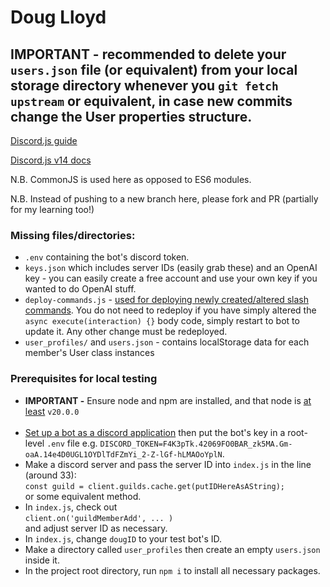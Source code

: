# Doug Lloyd

## IMPORTANT - recommended to delete your `users.json` file (or equivalent) from your local storage directory whenever you `git fetch upstream` or equivalent, in case new commits change the User properties structure.

[Discord.js guide](https://discordjs.guide/#before-you-begin)

[Discord.js v14 docs](https://old.discordjs.dev/#/docs/discord.js/14.11.0/general/welcome)

N.B. CommonJS is used here as opposed to ES6 modules.

N.B. Instead of pushing to a new branch here, please fork and PR (partially for my learning too!)

### Missing files/directories:

-   `.env` containing the bot's discord token.
-   `keys.json` which includes server IDs (easily grab these) and an OpenAI key - you can easily create a free account and use your own key if you wanted to do OpenAI stuff.
-   `deploy-commands.js` - [used for deploying newly created/altered slash commands](https://discordjs.guide/creating-your-bot/command-deployment.html#guild-commands). You do not need to redeploy if you have simply altered the `async execute(interaction) {}` body code, simply restart to bot to update it. Any other change must be redeployed.
-   `user_profiles/` and `users.json` - contains localStorage data for each member's User class instances

### Prerequisites for local testing

-   **IMPORTANT -** Ensure node and npm are installed, and that node is <u>at least</u> `v20.0.0`
    <br><br>
-   [Set up a bot as a discord application](https://discordjs.guide/preparations/setting-up-a-bot-application.html#creating-your-bot) then put the bot's key in a root-level `.env` file e.g. `DISCORD_TOKEN=F4K3pTk.42069FO0BAR_zk5MA.Gm-oaA.14e4D0UGL1OYDlTdFZmYi_2-Z-lGf-hLMAOoYplN`.
-   Make a discord server and pass the server ID into `index.js` in the line (around 33):<br>
    `const guild = client.guilds.cache.get(putIDHereAsAString);`<br>
    or some equivalent method.
-   In `index.js`, check out<br>
    `client.on('guildMemberAdd', ... )`<br>
    and adjust server ID as necessary.
-   In `index.js`, change `dougID` to your test bot's ID.
-   Make a directory called `user_profiles` then create an empty `users.json` inside it.
-   In the project root directory, run `npm i` to install all necessary packages.
